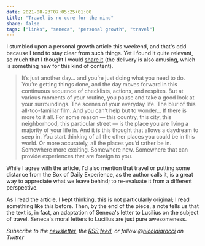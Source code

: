 ```yaml
---
date: 2021-08-23T07:05:25+01:00
title: "Travel is no cure for the mind"
share: false
tags: ["links", "seneca", "personal growth", "travel"]
---
```

I stumbled upon a personal growth article this weekend, and that's odd because
I tend to stay clear from such things. Yet I found it quite relevant, so much
that I thought I would [share it][1] (the delivery is also amusing, which is
something new for this kind of content).

> It’s just another day… and you’re just doing what you need to do. You’re
> getting things done, and the day moves forward in this continuous sequence of
> checklists, actions, and respites. But at various moments of your routine,
> you pause and take a good look at your surroundings. The scenes of your
> everyday life. The blur of this all-too-familiar film. And you can’t help but
> to wonder… If there is more to it all. For some reason — this country, this
> city, this neighborhood, this particular street — is the place you are living
> a majority of your life in. And it is this thought that allows a daydream to
> seep in. You start thinking of all the other places you could be in this
> world. Or more accurately, all the places you’d rather be in. Somewhere more
> exciting. Somewhere new. Somewhere that can provide experiences that are
> foreign to you.

While I agree with the article, I'd also mention that travel or putting some
distance from the Box of Daily Experience, as the author calls it, is a great
way to appreciate what we leave behind; to re-evaluate it from a different
perspective.

As I read the article, I kept thinking, this is not particularly original;
I read something like this before. Then, by the end of the piece, a note tells
us that the text is, in fact, an adaptation of Seneca's letter to Lucilius on
the subject of travel. Seneca's moral letters to Lucilius are just pure
awesomeness.

*Subscribe to the [newsletter][nl], the [RSS feed][rss], or follow @[nicolaiarocci][tw] on Twitter*

 [1]: https://medium.com/personal-growth/travel-is-no-cure-for-the-mind-e449d3109d71
 [rss]: https://nicolaiarocci.com/index.xml
 [tw]: http://twitter.com/nicolaiarocci
 [nl]: https://nicolaiarocci.substack.com
